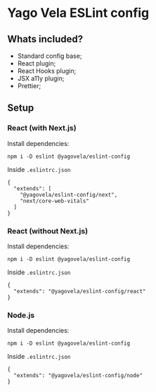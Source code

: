 # Yago Vela ESLint config

## Whats included?

- Standard config base;
- React plugin;
- React Hooks plugin;
- JSX a11y plugin;
- Prettier;

## Setup

### React (with Next.js)

Install dependencies:
```
npm i -D eslint @yagovela/eslint-config
```
Inside `.eslintrc.json`
```
{
  "extends": [
    "@yagovela/eslint-config/next", 
    "next/core-web-vitals"
  ]
}
```

### React (without Next.js)

Install dependencies:
```
npm i -D eslint @yagovela/eslint-config
```
Inside `.eslintrc.json`
```
{
  "extends": "@yagovela/eslint-config/react"
}
```

### Node.js

Install dependencies:
```
npm i -D eslint @yagovela/eslint-config
```
Inside `.eslintrc.json`
```
{
  "extends": "@yagovela/eslint-config/node"
}
```
